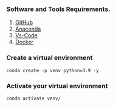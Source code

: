 ### Software and Tools Requirements.

1. [GitHub](https://github.com/)
2. [Anaconda](https://www.anaconda.com/)
3. [Vs-Code](https://code.visualstudio.com/)
4. [Docker](https://www.docker.com/)

### Create a virtual environment

```
conda create -p venv python=3.9 -y
```
### Activate your virtual environment
```
conda activate venv/
```